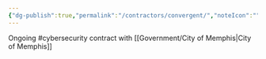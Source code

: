 ```yaml
---
{"dg-publish":true,"permalink":"/contractors/convergent/","noteIcon":"","created":"2025-05-20T09:18:15.946-05:00"}
---
```


Ongoing #cybersecurity contract with [[Government/City of Memphis\|City of Memphis]]